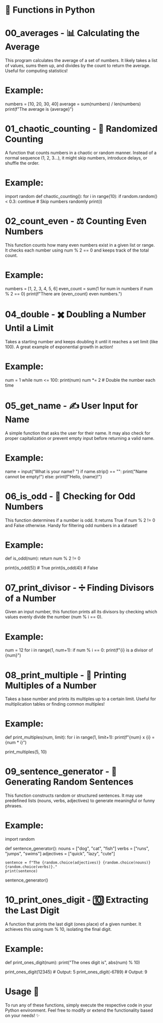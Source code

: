 # 🚀 Functions in Python
# 00_averages - 📊 Calculating the Average
This program calculates the average of a set of numbers. It likely takes a list of values, sums them up, and divides by the count to return the average. Useful for computing statistics!

# Example:

numbers = [10, 20, 30, 40]
average = sum(numbers) / len(numbers)
print(f"The average is {average}")

# 01_chaotic_counting - 🔢 Randomized Counting
A function that counts numbers in a chaotic or random manner. Instead of a normal sequence (1, 2, 3...), it might skip numbers, introduce delays, or shuffle the order.

# Example:

import random
def chaotic_counting():
    for i in range(10):
        if random.random() < 0.3:
            continue  # Skip numbers randomly
        print(i)

# 02_count_even - ⚖️ Counting Even Numbers
This function counts how many even numbers exist in a given list or range. It checks each number using num % 2 == 0 and keeps track of the total count.

# Example:

numbers = [1, 2, 3, 4, 5, 6]
even_count = sum(1 for num in numbers if num % 2 == 0)
print(f"There are {even_count} even numbers.")

# 04_double - ✖️ Doubling a Number Until a Limit
Takes a starting number and keeps doubling it until it reaches a set limit (like 100). A great example of exponential growth in action!

# Example:

num = 1
while num <= 100:
    print(num)
    num *= 2  # Double the number each time

# 05_get_name - ✍️ User Input for Name
A simple function that asks the user for their name. It may also check for proper capitalization or prevent empty input before returning a valid name.

# Example:

name = input("What is your name? ")
if name.strip() == "":
    print("Name cannot be empty!")
else:
    print(f"Hello, {name}!")

# 06_is_odd - 🔄 Checking for Odd Numbers
This function determines if a number is odd. It returns True if num % 2 != 0 and False otherwise. Handy for filtering odd numbers in a dataset!

# Example:

def is_odd(num):
    return num % 2 != 0

print(is_odd(5))  # True
print(is_odd(4))  # False

# 07_print_divisor - ➗ Finding Divisors of a Number
Given an input number, this function prints all its divisors by checking which values evenly divide the number (num % i == 0).

# Example:

num = 12
for i in range(1, num+1):
    if num % i == 0:
        print(f"{i} is a divisor of {num}")

# 08_print_multiple - 🔢 Printing Multiples of a Number
Takes a base number and prints its multiples up to a certain limit. Useful for multiplication tables or finding common multiples!

# Example:

def print_multiples(num, limit):
    for i in range(1, limit+1):
        print(f"{num} x {i} = {num * i}")

print_multiples(5, 10)

# 09_sentence_generator - 📝 Generating Random Sentences
This function constructs random or structured sentences. It may use predefined lists (nouns, verbs, adjectives) to generate meaningful or funny phrases.

# Example:

import random

def sentence_generator():
    nouns = ["dog", "cat", "fish"]
    verbs = ["runs", "jumps", "swims"]
    adjectives = ["quick", "lazy", "cute"]
    
    sentence = f"The {random.choice(adjectives)} {random.choice(nouns)} {random.choice(verbs)}."
    print(sentence)

sentence_generator()

# 10_print_ones_digit - 🔟 Extracting the Last Digit
A function that prints the last digit (ones place) of a given number. It achieves this using num % 10, isolating the final digit.

# Example:

def print_ones_digit(num):
    print("The ones digit is", abs(num) % 10)

print_ones_digit(12345)  # Output: 5
print_ones_digit(-6789)  # Output: 9

# Usage 🎯
To run any of these functions, simply execute the respective code in your Python environment. Feel free to modify or extend the functionality based on your needs! ✨

